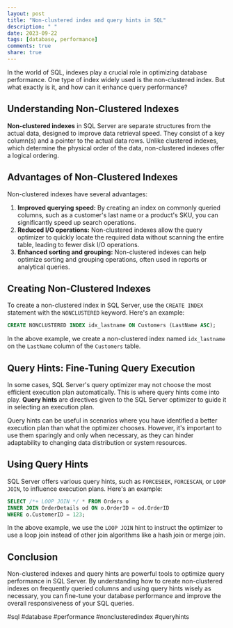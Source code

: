 ```yaml
---
layout: post
title: "Non-clustered index and query hints in SQL"
description: " "
date: 2023-09-22
tags: [database, performance]
comments: true
share: true
---
```


In the world of SQL, indexes play a crucial role in optimizing database performance. One type of index widely used is the non-clustered index. But what exactly is it, and how can it enhance query performance?

## Understanding Non-Clustered Indexes

**Non-clustered indexes** in SQL Server are separate structures from the actual data, designed to improve data retrieval speed. They consist of a key column(s) and a pointer to the actual data rows. Unlike clustered indexes, which determine the physical order of the data, non-clustered indexes offer a logical ordering.

## Advantages of Non-Clustered Indexes

Non-clustered indexes have several advantages:

1. **Improved querying speed:** By creating an index on commonly queried columns, such as a customer's last name or a product's SKU, you can significantly speed up search operations.
2. **Reduced I/O operations:** Non-clustered indexes allow the query optimizer to quickly locate the required data without scanning the entire table, leading to fewer disk I/O operations.
3. **Enhanced sorting and grouping:** Non-clustered indexes can help optimize sorting and grouping operations, often used in reports or analytical queries.

## Creating Non-Clustered Indexes

To create a non-clustered index in SQL Server, use the `CREATE INDEX` statement with the `NONCLUSTERED` keyword. Here's an example:

```sql
CREATE NONCLUSTERED INDEX idx_lastname ON Customers (LastName ASC);
```

In the above example, we create a non-clustered index named `idx_lastname` on the `LastName` column of the `Customers` table.

## Query Hints: Fine-Tuning Query Execution

In some cases, SQL Server's query optimizer may not choose the most efficient execution plan automatically. This is where query hints come into play. **Query hints** are directives given to the SQL Server optimizer to guide it in selecting an execution plan.

Query hints can be useful in scenarios where you have identified a better execution plan than what the optimizer chooses. However, it's important to use them sparingly and only when necessary, as they can hinder adaptability to changing data distribution or system resources.

## Using Query Hints

SQL Server offers various query hints, such as `FORCESEEK`, `FORCESCAN`, or `LOOP JOIN`, to influence execution plans. Here's an example:

```sql
SELECT /*+ LOOP JOIN */ * FROM Orders o
INNER JOIN OrderDetails od ON o.OrderID = od.OrderID
WHERE o.CustomerID = 123;
```

In the above example, we use the `LOOP JOIN` hint to instruct the optimizer to use a loop join instead of other join algorithms like a hash join or merge join.

## Conclusion

Non-clustered indexes and query hints are powerful tools to optimize query performance in SQL Server. By understanding how to create non-clustered indexes on frequently queried columns and using query hints wisely as necessary, you can fine-tune your database performance and improve the overall responsiveness of your SQL queries.

#sql #database #performance #nonclusteredindex #queryhints